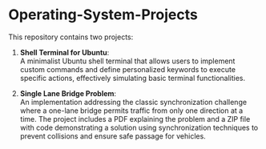 # Operating-System-Projects

This repository contains two projects:

1. **Shell Terminal for Ubuntu**:  
   A minimalist Ubuntu shell terminal that allows users to implement custom commands and define personalized keywords to execute specific actions, effectively simulating basic terminal functionalities.

2. **Single Lane Bridge Problem**:  
   An implementation addressing the classic synchronization challenge where a one-lane bridge permits traffic from only one direction at a time. The project includes a PDF explaining the problem and a ZIP file with code demonstrating a solution using synchronization techniques to prevent collisions and ensure safe passage for vehicles.
